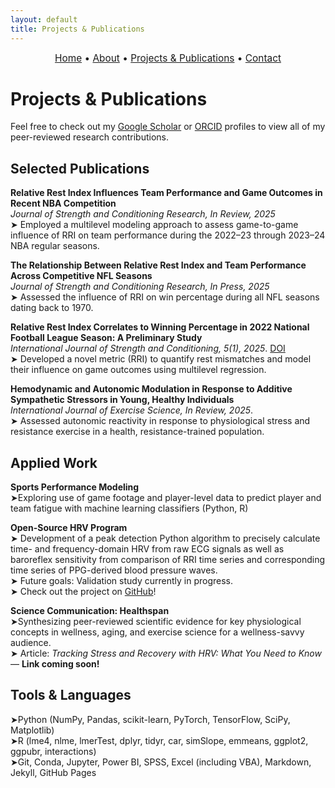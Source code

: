 ```yaml
---
layout: default
title: Projects & Publications
---
```


<div style="text-align:center; font-size: 1.1em; margin-bottom: 1.5em;">
  <a href="/">Home</a> • 
  <a href="/about">About</a> • 
  <a href="/projects">Projects & Publications</a> • 
  <a href="/contact">Contact</a>
</div>

# Projects & Publications

Feel free to check out my [Google Scholar](https://scholar.google.com/citations?user=GMi1gHsAAAAJ&hl=en) or [ORCID](https://orcid.org/0009-0001-1381-0868) profiles to view all of my peer-reviewed research contributions.

## Selected Publications

**Relative Rest Index Influences Team Performance and Game Outcomes in Recent NBA Competition**  
_Journal of Strength and Conditioning Research, In Review, 2025_  
➤ Employed a multilevel modeling approach to assess game-to-game influence of RRI on team performance during the 2022–23 through 2023–24 NBA regular seasons.

**The Relationship Between Relative Rest Index and Team Performance Across Competitive NFL Seasons**  
_Journal of Strength and Conditioning Research, In Press, 2025_  
➤ Assessed the influence of RRI on win percentage during all NFL seasons dating back to 1970.

**Relative Rest Index Correlates to Winning Percentage in 2022 National Football League Season: A Preliminary Study**  
_International Journal of Strength and Conditioning, 5(1), 2025_. [DOI](https://doi.org/10.47206/ijsc.v5i1.403)    
➤ Developed a novel metric (RRI) to quantify rest mismatches and model their influence on game outcomes using multilevel regression.

**Hemodynamic and Autonomic Modulation in Response to Additive Sympathetic Stressors in Young, Healthy Individuals**  
_International Journal of Exercise Science, In Review, 2025_.  
➤ Assessed autonomic reactivity in response to physiological stress and resistance exercise in a health, resistance-trained population. 

## Applied Work
**Sports Performance Modeling**  
  ➤Exploring use of game footage and player-level data to predict player and team fatigue with machine learning classifiers (Python, R)

**Open-Source HRV Program**  
➤ Development of a peak detection Python algorithm to precisely calculate time- and frequency-domain HRV from raw ECG signals as well as baroreflex sensitivity from comparison of RRI time series and corresponding time series of PPG-derived blood pressure waves.  
➤ Future goals: Validation study currently in progress.  
➤ Check out the project on [GitHub](https://github.com/apinzone/OS_HRV/)!

**Science Communication: Healthspan**  
  ➤Synthesizing peer-reviewed scientific evidence for key physiological concepts in wellness, aging, and exercise science for a wellness-savvy audience.  
  ➤ Article: *Tracking Stress and Recovery with HRV: What You Need to Know* &mdash; **Link coming soon!**

## Tools & Languages
➤Python (NumPy, Pandas, scikit-learn, PyTorch, TensorFlow, SciPy, Matplotlib)  
➤R (lme4, nlme, lmerTest, dplyr, tidyr, car, simSlope, emmeans, ggplot2, ggpubr, interactions)  
➤Git, Conda, Jupyter, Power BI, SPSS, Excel (including VBA), Markdown, Jekyll, GitHub Pages
